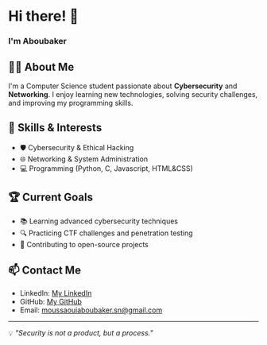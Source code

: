 # Hi there! 👋
### I'm Aboubaker
## 🙋‍♂ About Me
I'm a Computer Science student passionate about **Cybersecurity** and **Networking**. I enjoy learning new technologies, solving security challenges, and improving my programming skills.

## 🔧 Skills & Interests
- 🛡️ Cybersecurity & Ethical Hacking
- 🌐 Networking & System Administration
- 💻 Programming (Python, C, Javascript, HTML&CSS)


## 🏆 Current Goals
- 📚 Learning advanced cybersecurity techniques
- 🔍 Practicing CTF challenges and penetration testing
- 🚀 Contributing to open-source projects

## 📫 Contact Me
- LinkedIn: [My LinkedIn](https://www.linkedin.com/in/moussaoui-aboubaker-389a41249/)
- GitHub: [My GitHub](https://github.com/Aboubaker001)
- Email: moussaouiaboubaker.sn@gmail.com

---
💡 *"Security is not a product, but a process."*
